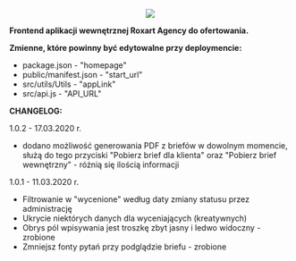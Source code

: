 <p style="text-align: center;"><img src="https://roxart.agency/briefs/static/media/roxart_agency.f1a67396.svg"/></p>

<b>Frontend aplikacji wewnętrznej Roxart Agency do ofertowania.</b>

<b>Zmienne, które powinny być edytowalne przy deploymencie:</b>

- package.json - "homepage"
- public/manifest.json - "start_url"
- src/utils/Utils - "appLink"
- src/api.js - "API_URL"

<b>CHANGELOG:</b>

1.0.2 - 17.03.2020 r.
- dodano możliwość generowania PDF z briefów w dowolnym momencie, służą do tego przyciski "Pobierz brief dla klienta" oraz "Pobierz brief wewnętrzny" - różnią się ilością informacji

1.0.1 - 11.03.2020 r.
- Filtrowanie w "wycenione" według daty zmiany statusu przez administrację
- Ukrycie niektórych danych dla wyceniających (kreatywnych)
- Obrys pól wpisywania jest troszkę zbyt jasny i ledwo widoczny - zrobione
- Zmniejsz fonty pytań przy podglądzie briefu - zrobione